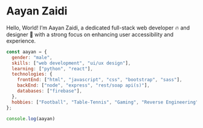 <h1> Aayan Zaidi </h1> 
<p>Hello, World! I’m Aayan Zaidi, a dedicated full-stack web developer 🔥 and designer 🎨 with a strong focus on enhancing user accessibility and experience.</p>

```js
const aayan = {
  gender: "male",
  skills: ["web development", "ui/ux design"],
  learning: ["python", "react"],
  technologies: {
    frontEnd: ["html", "javascript", "css", "bootstrap", "sass"],
    backEnd: ["node", "express", "rest/soap api(s)"],
    databases: ["firebase"],
  },
  hobbies: ["Football", "Table-Tennis", "Gaming", "Reverse Engineering"]
};

console.log(aayan)
